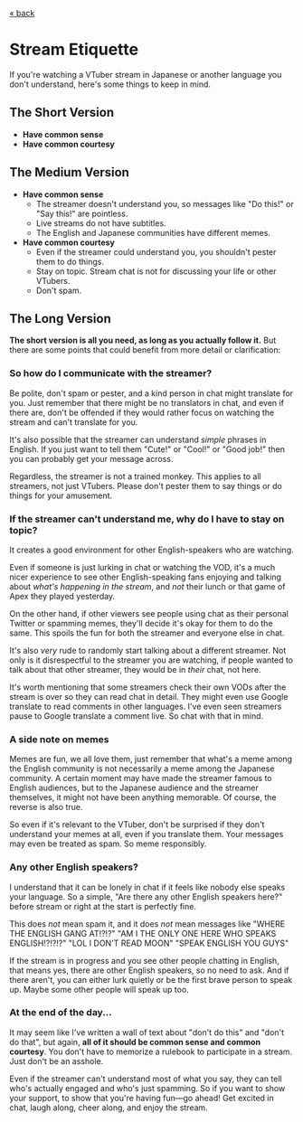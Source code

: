 [« back](../index.md)

# Stream Etiquette

If you're watching a VTuber stream in Japanese or another language
you don't understand, here's some things to keep in mind.

## The Short Version

* **Have common sense**
* **Have common courtesy**

## The Medium Version

* **Have common sense**
  * The streamer doesn't understand you, so messages like "Do this!" or "Say this!" are pointless.
  * Live streams do not have subtitles.
  * The English and Japanese communities have different memes.
* **Have common courtesy**
  * Even if the streamer could understand you, you shouldn't pester them to do things.
  * Stay on topic. Stream chat is not for discussing your life or other VTubers.
  * Don't spam.

## The Long Version

**The short version is all you need, as long as you actually follow it.**
But there are some points that could benefit from more detail or clarification:

### So how do I communicate with the streamer?

Be polite, don't spam or pester, and a kind person in chat might translate for you.
Just remember that there might be no translators in chat, and even if there are,
don't be offended if they would rather focus on watching the stream and can't translate
for you.

It's also possible that the streamer can understand *simple* phrases in English.
If you just want to tell them "Cute!" or "Cool!" or "Good job!" then you can probably
get your message across.

Regardless, the streamer is not a trained monkey. This applies to all streamers,
not just VTubers. Please don't pester them to say things or do things for your amusement.

### If the streamer can't understand me, why do I have to stay on topic?

It creates a good environment for other English-speakers who are watching.

Even if someone is just lurking in chat or watching the VOD, it's a much nicer experience
to see other English-speaking fans enjoying and talking about *what's happening in the stream*,
and *not* their lunch or that game of Apex they played yesterday.

On the other hand, if other viewers see people using chat as their personal Twitter or spamming memes,
they'll decide it's okay for them to do the same. This spoils the fun for both the streamer
and everyone else in chat.

It's also *very* rude to randomly start talking about a different streamer.
Not only is it disrespectful to the streamer you are watching,
if people wanted to talk about that other streamer, they would be in *their* chat, not here.

It's worth mentioning that some streamers check their own VODs after the stream is
over so they can read chat in detail. They might even use Google translate to read
comments in other languages. I've even seen streamers pause to Google translate a comment live.
So chat with that in mind.

### A side note on memes

Memes are fun, we all love them, just remember that what's a meme among the English
community is not necessarily a meme among the Japanese community. A certain moment may
have made the streamer famous to English audiences, but to the Japanese audience and
the streamer themselves, it might not have been anything memorable. Of course, the reverse
is also true.

So even if it's relevant to the VTuber, don't be surprised if they don't understand your
memes at all, even if you translate them. Your messages may even be treated as spam.
So meme responsibly.

### Any other English speakers?

I understand that it can be lonely in chat if it feels like nobody else speaks your language.
So a simple, "Are there any other English speakers here?" before stream or right at the start
is perfectly fine.

This does *not* mean spam it, and it does *not* mean messages like "WHERE THE ENGLISH GANG AT!?!?"
"AM I THE ONLY ONE HERE WHO SPEAKS ENGLISH!?!?!?" "LOL I DON'T READ MOON" "SPEAK ENGLISH YOU GUYS"

If the stream is in progress and you see other people chatting in English, that means yes,
there are other English speakers, so no need to ask. And if there aren't, you can either lurk
quietly or be the first brave person to speak up. Maybe some other people will speak up too.

### At the end of the day...

It may seem like I've written a wall of text about "don't do this" and "don't do that", but again,
**all of it should be common sense and common courtesy**. You don't have to memorize a rulebook
to participate in a stream. Just don't be an asshole.

Even if the streamer can't understand most of what you say, they can tell who's actually engaged
and who's just spamming. So if you want to show your support, to show that you're having fun—go ahead!
Get excited in chat, laugh along, cheer along, and enjoy the stream.